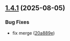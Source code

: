 ## [1.4.1](https://github.com/lartiorkorLartey/jubilant-octo-computing-machine/compare/v1.4.0...v1.4.1) (2025-08-05)


### Bug Fixes

* fix merge ([20a889e](https://github.com/lartiorkorLartey/jubilant-octo-computing-machine/commit/20a889e7c5c03d4ba87b493a2fac815b2b35e478))
